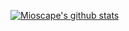 [![Mioscape's github stats](https://github-readme-stats.vercel.app/api?username=mioscape&show_icons=true&theme=dark)](https://github.com/mioscape)

